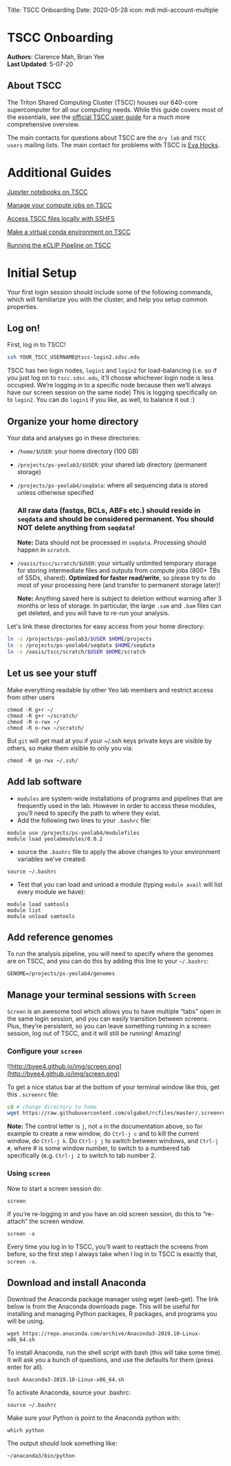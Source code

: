 Title: TSCC Onboarding 
Date: 2020-05-28 
icon: mdi mdi-account-multiple

# TSCC Onboarding

**Authors**: Clarence Mah, Brian Yee<br>
**Last Updated**: 5-07-20

## About TSCC

The Triton Shared Computing Cluster (TSCC) houses our 640-core supercomputer for all our computing needs. While this guide covers most of the essentials, see the [official TSCC user guide](https://www.sdsc.edu/support/user_guides/tscc.html) for a much more comprehensive overview.

The main contacts for questions about TSCC are the `dry lab` and `TSCC users` mailing lists. The main contact for problems with TSCC is [Eva Hocks](tscc-support@sdsc.edu).

# Additional Guides

[Jupyter notebooks on TSCC](TSCC%20Onboarding/Jupyter%20notebooks%20on%20TSCC.md)

[Manage your compute jobs on TSCC](TSCC%20Onboarding/Manage%20your%20compute%20jobs%20on%20TSCC.md)

[Access TSCC files locally with SSHFS](TSCC%20Onboarding/Access%20TSCC%20files%20locally%20with%20SSHFS.md)

[Make a virtual conda environment on TSCC](TSCC%20Onboarding/Make%20a%20virtual%20conda%20environment%20on%20TSCC.md)

[Running the eCLIP Pipeline on TSCC](TSCC%20Onboarding/Running%20the%20eCLIP%20Pipeline%20on%20TSCC.md)

# Initial Setup

Your first login session should include some of the following commands, which will familiarize you with the cluster, and help you setup common properties.

## Log on!

First, log in to TSCC!

```bash
ssh YOUR_TSCC_USERNAME@tscc-login2.sdsc.edu
```

TSCC has two login nodes, `login1` and `login2` for load-balancing (i.e. so if you just log on to `tscc.sdsc.edu`, it’ll choose whichever login node is less occupied. We’re logging in to a specific node because then we’ll always have our screen session on the same node) This is logging specifically on to `login2`. You can do `login1` if you like, as well, to balance it out :)

## Organize your home directory

Your data and analyses go in these directories:

- `/home/$USER`: your home directory (100 GB)
- `/projects/ps-yeolab3/$USER`: your shared lab directory (permanent storage)
- `/projects/ps-yeolab4/seqdata`: where all sequencing data is stored unless otherwise specified

    ### All raw data (fastqs, BCLs, ABFs etc.) should reside in `seqdata` and should be considered **permanent**. **You should NOT delete anything from `seqdata`!**

    **Note:** Data should not be processed in `seqdata`. Processing should happen in `scratch`.

- `/oasis/tscc/scratch/$USER`: your virtually unlimited temporary storage for storing intermediate files and outputs from compute jobs (800+ TBs of SSDs, shared). **Optimized for faster read/write**, so please try to do most of your processing here (and transfer to permanent storage later)!

    **Note:** Anything saved here is subject to deletion without warning after 3 months or less of storage. In particular, the large `.sam` and `.bam` files can get deleted, and you will have to re-run your analysis.

Let's link these directories for easy access from your home directory:

```bash
ln -s /projects/ps-yeolab3/$USER $HOME/projects
ln -s /projects/ps-yeolab4/seqdata $HOME/seqdata
ln -s /oasis/tscc/scratch/$USER $HOME/scratch
```

## Let us see your stuff

Make everything readable by other Yeo lab members and restrict access from other users

```
chmod -R g+r ~/
chmod -R g+r ~/scratch/
chmod -R o-rwx ~/
chmod -R o-rwx ~/scratch/
```

But `git` will get mad at you if your ~/.ssh keys private keys are visible by others, so make them visible to only you via:

```
chmod -R go-rwx ~/.ssh/
```

## Add lab software

- `modules` are system-wide installations of programs and pipelines that are frequently used in the lab. However in order to access these modules, you’ll need to specify the path to where they exist.
- Add the following two lines to your `.bashrc` file:

```
module use /projects/ps-yeolab4/modulefiles
module load yeolabmodules/0.0.2
```

- source the `.bashrc` file to apply the above changes to your environment variables we’ve created.

```
source ~/.bashrc
```

- Test that you can load and unload a module (typing `module avail` will list every module we have):

```
module load samtools
module list
module unload samtools
```

## Add reference genomes

To run the analysis pipeline, you will need to specify where the genomes are on TSCC, and you can do this by adding this line to your `~/.bashrc`:

```
GENOME=/projects/ps-yeolab4/genomes
```

## Manage your terminal sessions with `Screen`

`Screen` is an awesome tool which allows you to have multiple “tabs” open in the same login session, and you can easily transition between screens. Plus, they’re persistent, so you can leave something running in a screen session, log out of TSCC, and it will still be running! Amazing!

### Configure your `screen`

![http://byee4.github.io/img/screen.png](http://byee4.github.io/img/screen.png)

To get a nice status bar at the bottom of your terminal window like this, get this `.screenrc` file:

```bash
cd # change directory to home
wget https://raw.githubusercontent.com/olgabot/rcfiles/master/.screenrc
```

**Note:** The control letter is `j`, not `a` in the documentation above, so for example to create a new window, do `Ctrl-j c` and to kill the current window, do `Ctrl-j k`. Do `Ctrl-j j` to switch between windows, and `Ctrl-j #`, where # is some window number, to switch to a numbered tab specifically (e.g. `Ctrl-j 2` to switch to tab number 2.

### Using `screen`

Now to start a screen session do:

```
screen
```

If you’re re-logging in and you have an old screen session, do this to “re-attach” the screen window.

```
screen -x
```

Every time you log in to TSCC, you’ll want to reattach the screens from before, so the first step I always take when I log in to TSCC is exactly that, `screen -x`.

## Download and install Anaconda

Download the Anaconda package manager using wget (web-get). The link below is from the Anaconda downloads page. This will be useful for installing and managing Python packages, R packages, and programs you will be using.

```
wget https://repo.anaconda.com/archive/Anaconda3-2019.10-Linux-x86_64.sh
```

To install Anaconda, run the shell script with bash (this will take some time). It will ask you a bunch of questions, and use the defaults for them (press enter for all).

```
bash Anaconda3-2019.10-Linux-x86_64.sh
```

To activate Anaconda, source your .bashrc:

```
source ~/.bashrc
```

Make sure your Python is point to the Anaconda python with:

```
which python
```

The output should look something like:

```
~/anaconda3/bin/python
```
